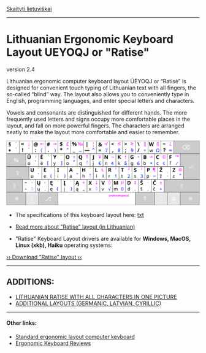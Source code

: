[Skaityti lietuviškai](README.md)

------------------------------------

# Lithuanian Ergonomic Keyboard Layout UEYOQJ or "Ratise"

version 2.4

Lithuanian ergonomic computer keyboard layout ŪĖYOQJ or “Ratisė” is designed for convenient touch typing of Lithuanian text with all fingers, the so-called “blind” way. The layout also allows you to conveniently type in English, programming languages, and enter special letters and characters.

Vowels and consonants are distinguished for different hands. The more frequently used letters and signs occupy more comfortable places in the layout, and fall on more powerful fingers. The characters are arranged neatly to make the layout more comfortable and easier to remember.

![Ratise layout](docs/images/kb_lt_ratise_viskas.svg)

+ The specifications of this keyboard layout here: [txt](SPECIFICATIONS.txt)

+ [Read more about "Ratise" layout (in Lithuanian)](README.md)

+ "Ratise" Keyboard Layout drivers are available for __Windows, MacOS, Linux (xkb), Haiku__ operating systems:

[›› Download "Ratise" layout ‹‹](https://github.com/albuck/Ratise-layout/zipball/master)

------------------------------------------------------------------------------------

ADDITIONS:
----------

- [LITHUANIAN RATISE WITH ALL CHARACTERS IN ONE PICTURE](docs/ratise_levels.md)
- [ADDITIONAL LAYOUTS (GERMANIC, LATVIAN, CYRILLIC)](docs/additional_layouts.md)

------------------------------------------------------------------------------------

#### Other links:

- [Standard ergonomic layout computer keyboard](https://albuck.github.io/SEL-keyboard/)
- [Ergonomic Keyboard Reviews](http://xahlee.info/kbd/ergonomic_keyboards_index.html)
